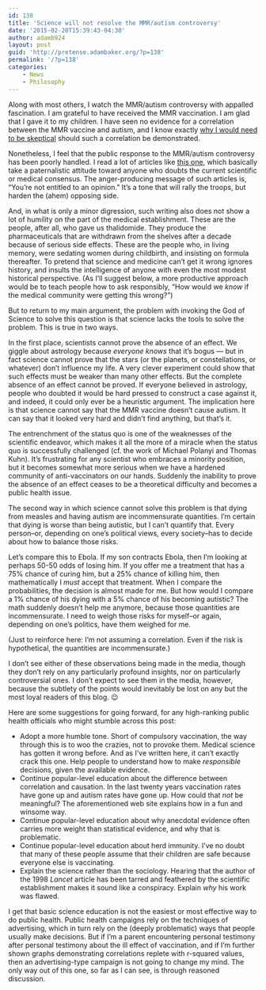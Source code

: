 ```yaml
---
id: 138
title: 'Science will not resolve the MMR/autism controversy'
date: '2015-02-20T15:39:43-04:30'
author: adamb924
layout: post
guid: 'http://pretense.adambaker.org/?p=138'
permalink: '/?p=138'
categories:
    - News
    - Philosophy
---
```


Along with most others, I watch the MMR/autism controversy with appalled fascination. I am grateful to have received the MMR vaccination. I am glad that I gave it to my children. I have seen no evidence for a correlation between the MMR vaccine and autism, and I know exactly [why I would need to be skeptical](http://www.tylervigen.com/) should such a correlation be demonstrated.

Nonetheless, I feel that the public response to the MMR/autism controversy has been poorly handled. I read a lot of articles like [this one](http://ngm.nationalgeographic.com/2015/03/science-doubters/achenbach-text), which basically take a paternalistic attitude toward anyone who doubts the current scientific or medical consensus. The anger-producing message of such articles is, “You’re not entitled to an opinion.” It’s a tone that will rally the troops, but harden the (ahem) opposing side.

And, in what is only a minor digression, such writing also does not show a lot of humility on the part of the medical establishment. These are the people, after all, who gave us thalidomide. They produce the pharmaceuticals that are withdrawn from the shelves after a decade because of serious side effects. These are the people who, in living memory, were sedating women during childbirth, and insisting on formula thereafter. To pretend that science and medicine can’t get it wrong ignores history, and insults the intelligence of anyone with even the most modest historical perspective. (As I’ll suggest below, a more productive approach would be to teach people how to ask responsibly, “How would we *know* if the medical community were getting this wrong?”)

But to return to my main argument, the problem with invoking the God of Science to solve this question is that science lacks the tools to solve the problem. This is true in two ways.

In the first place, scientists cannot prove the absence of an effect. We giggle about astrology because *everyone knows* that it’s bogus — but in fact science cannot prove that the stars (or the planets, or constellations, or whatever) don’t influence my life. A very clever experiment could show that such effects must be weaker than many other effects. But the complete absence of an effect cannot be proved. If everyone believed in astrology, people who doubted it would be hard pressed to construct a case against it, and indeed, it could only ever be a heuristic argument. The implication here is that science cannot say that the MMR vaccine doesn’t cause autism. It can say that it looked very hard and didn’t find anything, but that’s it.

The entrenchment of the status quo is one of the weaknesses of the scientific endeavor, which makes it all the more of a miracle when the status quo is successfully challenged (cf. the work of Michael Polanyi and Thomas Kuhn). It’s frustrating for any scientist who embraces a minority position, but it becomes somewhat more serious when we have a hardened community of anti-vaccinators on our hands. Suddenly the inability to prove the absence of an effect ceases to be a theoretical difficulty and becomes a public health issue.

The second way in which science cannot solve this problem is that dying from measles and having autism are incommensurate quantities. I’m certain that dying is worse than being autistic, but I can’t quantify that. Every person–or, depending on one’s political views, every society–has to decide about how to balance those risks.

Let’s compare this to Ebola. If my son contracts Ebola, then I’m looking at perhaps 50-50 odds of losing him. If you offer me a treatment that has a 75% chance of curing him, but a 25% chance of killing him, then mathematically I *must* accept that treatment. When I compare the probabilities, the decision is almost made for me. But how would I compare a 1% chance of his dying with a 5% chance of his becoming autistic? The math suddenly doesn’t help me anymore, because those quantities are incommensurate. I need to weigh those risks for myself–or again, depending on one’s politics, have them weighed for me.

(Just to reinforce here: I’m not assuming a correlation. Even if the risk is hypothetical, the quantities are incommensurate.)

I don’t see either of these observations being made in the media, though they don’t rely on any particularly profound insights, nor on particularly controversial ones. I don’t expect to see them in the media, however, because the subtlety of the points would inevitably be lost on any but the most loyal readers of this blog. 😉

Here are some suggestions for going forward, for any high-ranking public health officials who might stumble across this post:

- Adopt a more humble tone. Short of compulsory vaccination, the way through this is to woo the crazies, not to provoke them. Medical science has gotten it wrong before. And as I’ve written here, it can’t exactly crack this one. Help people to understand how to make *responsible* decisions, given the available evidence.
- Continue popular-level education about the difference between correlation and causation. In the last twenty years vaccination rates have gone up and autism rates have gone up. How could that *not* be meaningful? The aforementioned web site explains how in a fun and winsome way.
- Continue popular-level education about why anecdotal evidence often carries more weight than statistical evidence, and why that is problematic.
- Continue popular-level education about herd immunity. I’ve no doubt that many of these people assume that their children are safe because everyone else is vaccinating.
- Explain the science rather than the sociology. Hearing that the author of the 1998 *Lancet* article has been tarred and feathered by the scientific establishment makes it sound like a conspiracy. Explain *why* his work was flawed.

I get that basic science education is not the easiest or most effective way to do public health. Public health campaigns rely on the techniques of advertising, which in turn rely on the (deeply problematic) ways that people usually make decisions. But if I’m a parent encountering personal testimony after personal testimony about the ill effect of vaccination, and if I’m further shown graphs demonstrating correlations replete with r-squared values, then an advertising-type campaign is not going to change my mind. The only way out of this one, so far as I can see, is through reasoned discussion.